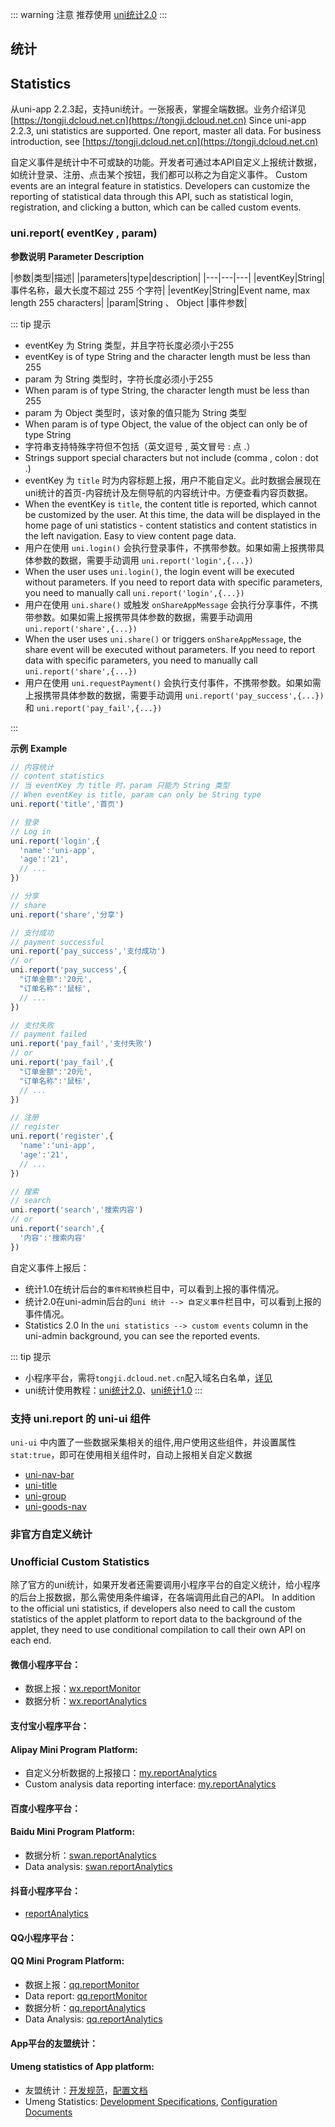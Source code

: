 ::: warning 注意 
推荐使用 [uni统计2.0](https://uniapp.dcloud.io/uni-stat-v2.html)
:::
## 统计
## Statistics

从uni-app 2.2.3起，支持uni统计。一张报表，掌握全端数据。业务介绍详见[https://tongji.dcloud.net.cn](https://tongji.dcloud.net.cn)
Since uni-app 2.2.3, uni statistics are supported. One report, master all data. For business introduction, see [https://tongji.dcloud.net.cn](https://tongji.dcloud.net.cn)

自定义事件是统计中不可或缺的功能。开发者可通过本API自定义上报统计数据，如统计登录、注册、点击某个按钮，我们都可以称之为自定义事件。
Custom events are an integral feature in statistics. Developers can customize the reporting of statistical data through this API, such as statistical login, registration, and clicking a button, which can be called custom events.

### uni.report( eventKey , param)

**参数说明**
**Parameter Description**

|参数|类型|描述|
|parameters|type|description|
|---|---|---|
|eventKey|String|事件名称，最大长度不超过 255 个字符|
|eventKey|String|Event name, max length 255 characters|
|param|String 、 Object	|事件参数|

::: tip 提示
- eventKey 为 String 类型，并且字符长度必须小于255 
- eventKey is of type String and the character length must be less than 255
- param 为 String 类型时，字符长度必须小于255 
- When param is of type String, the character length must be less than 255
- param 为 Object 类型时，该对象的值只能为 String 类型 
- When param is of type Object, the value of the object can only be of type String
- 字符串支持特殊字符但不包括（英文逗号 , 英文冒号 : 点 .）
- Strings support special characters but not include (comma , colon : dot .)
- eventKey 为 `title` 时为内容标题上报，用户不能自定义。此时数据会展现在uni统计的首页-内容统计及左侧导航的内容统计中。方便查看内容页数据。
- When the eventKey is `title`, the content title is reported, which cannot be customized by the user. At this time, the data will be displayed in the home page of uni statistics - content statistics and content statistics in the left navigation. Easy to view content page data.
- 用户在使用 `uni.login()` 会执行登录事件，不携带参数。如果如需上报携带具体参数的数据，需要手动调用 `uni.report('login',{...})`
- When the user uses `uni.login()`, the login event will be executed without parameters. If you need to report data with specific parameters, you need to manually call `uni.report('login',{...})`
- 用户在使用 `uni.share()` 或触发 `onShareAppMessage` 会执行分享事件，不携带参数。如果如需上报携带具体参数的数据，需要手动调用 `uni.report('share',{...})`
- When the user uses `uni.share()` or triggers `onShareAppMessage`, the share event will be executed without parameters. If you need to report data with specific parameters, you need to manually call `uni.report('share',{...})`
- 用户在使用 `uni.requestPayment()` 会执行支付事件，不携带参数。如果如需上报携带具体参数的数据，需要手动调用 `uni.report('pay_success',{...})` 和 `uni.report('pay_fail',{...})`

:::

**示例**
**Example**

```javascript
// 内容统计
// content statistics
// 当 eventKey 为 title 时，param 只能为 String 类型
// When eventKey is title, param can only be String type
uni.report('title','首页')

// 登录
// Log in
uni.report('login',{
  'name':'uni-app',
  'age':'21',
  // ...
})

// 分享
// share
uni.report('share','分享')

// 支付成功
// payment successful
uni.report('pay_success','支付成功')
// or
uni.report('pay_success',{
  "订单金额":'20元',
  "订单名称":'鼠标',
  // ...
})

// 支付失败
// payment failed
uni.report('pay_fail','支付失败')
// or
uni.report('pay_fail',{
  "订单金额":'20元',
  "订单名称":'鼠标',
  // ...
})

// 注册
// register
uni.report('register',{
  'name':'uni-app',
  'age':'21',
  // ...
})

// 搜索
// search
uni.report('search','搜索内容')
// or
uni.report('search',{
  '内容':'搜索内容'
})

```

自定义事件上报后：
- 统计1.0在统计后台的`事件和转换`栏目中，可以看到上报的事件情况。
- 统计2.0在uni-admin后台的`uni 统计 --> 自定义事件`栏目中，可以看到上报的事件情况。
- Statistics 2.0 In the `uni statistics --> custom events` column in the uni-admin background, you can see the reported events.

::: tip 提示
- 小程序平台，需将`tongji.dcloud.net.cn`配入域名白名单，[详见](https://ask.dcloud.net.cn/article/36298)
- uni统计使用教程：[uni统计2.0](https://uniapp.dcloud.io/uni-stat-v2.html)、[uni统计1.0](https://uniapp.dcloud.io/uni-stat-v1.html)
:::

### 支持 uni.report 的 uni-ui 组件
`uni-ui` 中内置了一些数据采集相关的组件,用户使用这些组件，并设置属性 `stat:true`，即可在使用相关组件时，自动上报相关自定义数据 

- [uni-nav-bar](https://ext.dcloud.net.cn/plugin?name=uni-nav-bar)
- [uni-title](https://ext.dcloud.net.cn/plugin?name=uni-title)
- [uni-group](https://ext.dcloud.net.cn/plugin?name=uni-group)
- [uni-goods-nav](https://ext.dcloud.net.cn/plugin?name=uni-goods-nav)

### 非官方自定义统计
### Unofficial Custom Statistics
除了官方的uni统计，如果开发者还需要调用小程序平台的自定义统计，给小程序的后台上报数据，那么需使用条件编译，在各端调用此自己的API。
In addition to the official uni statistics, if developers also need to call the custom statistics of the applet platform to report data to the background of the applet, they need to use conditional compilation to call their own API on each end.

#### 微信小程序平台：
- 数据上报：[wx.reportMonitor](https://developers.weixin.qq.com/minigame/dev/api/data-analysis/wx.reportMonitor.html)
- 数据分析：[wx.reportAnalytics](https://developers.weixin.qq.com/miniprogram/dev/api/data-analysis/wx.reportAnalytics.html)

#### 支付宝小程序平台：
#### Alipay Mini Program Platform:
- 自定义分析数据的上报接口：[my.reportAnalytics](https://docs.alipay.com/mini/api/report)
- Custom analysis data reporting interface: [my.reportAnalytics](https://docs.alipay.com/mini/api/report)

#### 百度小程序平台：
#### Baidu Mini Program Platform:
- 数据分析：[swan.reportAnalytics](https://smartprogram.baidu.com/docs/develop/api/data/#swan-reportAnalytics/)
- Data analysis: [swan.reportAnalytics](https://smartprogram.baidu.com/docs/develop/api/data/#swan-reportAnalytics/)

#### 抖音小程序平台：
- [reportAnalytics](https://developer.open-douyin.com/docs/resource/zh-CN/mini-game/develop/open-capacity/data-analysis/tt-report-analytics/)

#### QQ小程序平台：
#### QQ Mini Program Platform:
- 数据上报：[qq.reportMonitor](https://q.qq.com/wiki/develop/miniprogram/API/open_port/port_dataup.html)
- Data report: [qq.reportMonitor](https://q.qq.com/wiki/develop/miniprogram/API/open_port/port_dataup.html)
- 数据分析：[qq.reportAnalytics](https://q.qq.com/wiki/develop/miniprogram/API/open_port/port_dataanalysis.html#qq-reportanalytics)
- Data Analysis: [qq.reportAnalytics](https://q.qq.com/wiki/develop/miniprogram/API/open_port/port_dataanalysis.html#qq-reportanalytics)

#### App平台的友盟统计：
#### Umeng statistics of App platform:
- 友盟统计：[开发规范](http://www.html5plus.org/doc/zh_cn/statistic.html)，[配置文档](https://ask.dcloud.net.cn/article/74)
- Umeng Statistics: [Development Specifications](http://www.html5plus.org/doc/zh_cn/statistic.html), [Configuration Documents](https://ask.dcloud.net.cn/article/74)
